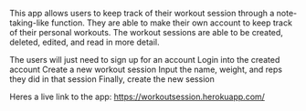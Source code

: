 This app allows users to keep track of their workout session through a note-taking-like function.
They are able to make their own account to keep track of their personal workouts.
The workout sessions are able to be created, deleted, edited, and read in more detail.

The users will just need to sign up for an account
Login into the created account
Create a new workout session
Input the name, weight, and reps they did in that session
Finally, create the new session

Heres a live link to the app: https://workoutsession.herokuapp.com/
